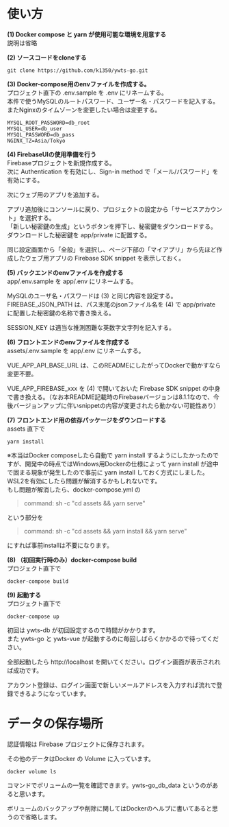 # 使い方
**(1) Docker compose と yarn が使用可能な環境を用意する**  
説明は省略

**(2) ソースコードをcloneする**  
```
git clone https://github.com/k1350/ywts-go.git
```

**(3) Docker-compose用のenvファイルを作成する。**  
プロジェクト直下の .env.sample を .env にリネームする。  
本件で使うMySQLのルートパスワード、ユーザー名・パスワードを記入する。  
またNginxのタイムゾーンを変更したい場合は変更する。
```
MYSQL_ROOT_PASSWORD=db_root
MYSQL_USER=db_user
MYSQL_PASSWORD=db_pass
NGINX_TZ=Asia/Tokyo
```

**(4) FirebaseUIの使用準備を行う**  
Firebaseプロジェクトを新規作成する。  
次に Authentication を有効にし、Sign-in method で「メール/パスワード」を有効にする。

次にウェブ用のアプリを追加する。

アプリ追加後にコンソールに戻り、プロジェクトの設定から「サービスアカウント」を選択する。  
「新しい秘密鍵の生成」というボタンを押下し、秘密鍵をダウンロードする。  
ダウンロードした秘密鍵を app/private に配置する。

同じ設定画面から「全般」を選択し、ページ下部の「マイアプリ」から先ほど作成したウェブ用アプリの Firebase SDK snippet を表示しておく。

**(5) バックエンドのenvファイルを作成する**  
app/.env.sample を app/.env にリネームする。

MySQLのユーザ名・パスワードは (3) と同じ内容を設定する。  
FIREBASE_JSON_PATH は、パス末尾のjsonファイル名を (4) で app/private に配置した秘密鍵の名称で書き換える。  

SESSION_KEY は適当な推測困難な英数字文字列を記入する。

**(6) フロントエンドのenvファイルを作成する**  
assets/.env.sample を app/.env にリネームする。

VUE_APP_API_BASE_URL は、このREADMEにしたがってDockerで動かすなら変更不要。

VUE_APP_FIREBASE_xxx を (4) で開いておいた Firebase SDK snippet の中身で書き換える。（なお本README記載時のFirebaseバージョンは8.1.1なので、今後バージョンアップに伴いsnippetの内容が変更されたら動かない可能性あり）

**(7) フロントエンド用の依存パッケージをダウンロードする**  
assets 直下で

```
yarn install
```

※本当はDocker composeしたら自動で yarn install するようにしたかったのですが、開発中の時点ではWindows用Dockerの仕様によって yarn install が途中で固まる現象が発生したので事前に yarn install しておく方式にしました。WSL2を有効にしたら問題が解消するかもしれないです。  
もし問題が解消したら、docker-compose.yml の

> command: sh -c "cd assets && yarn serve"

という部分を

> command: sh -c "cd assets && yarn install && yarn serve"

にすれば事前installは不要になります。

**(8) （初回実行時のみ）docker-compose build**  
プロジェクト直下で

```
docker-compose build
```

**(9) 起動する**  
プロジェクト直下で

```
docker-compose up
```

初回は ywts-db が初回設定するので時間がかかります。  
また ywts-go と ywts-vue が起動するのに毎回しばらくかかるので待ってください。

全部起動したら http://localhost を開いてください。ログイン画面が表示されれば成功です。

アカウント登録は、ログイン画面で新しいメールアドレスを入力すれば流れで登録できるようになっています。

# データの保存場所
認証情報は Firebase プロジェクトに保存されます。

その他のデータはDocker の Volume に入っています。

```
docker volume ls
```

コマンドでボリュームの一覧を確認できます。ywts-go_db_data というのがあると思います。

ボリュームのバックアップや削除に関してはDockerのヘルプに書いてあると思うので省略します。

